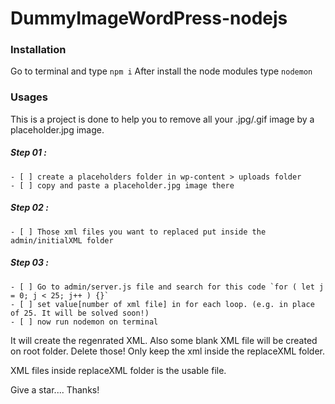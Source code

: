 # DummyImageWordPress-nodejs

### Installation

Go to terminal and type
	`npm i`
After install the node modules type
	`nodemon`

### Usages

This is a project is done to help you to remove all your .jpg/.gif image by a placeholder.jpg image.

##### Step 01 : 
	- [ ] create a placeholders folder in wp-content > uploads folder
	- [ ] copy and paste a placeholder.jpg image there

##### Step 02 :
	- [ ] Those xml files you want to replaced put inside the admin/initialXML folder

##### Step 03 :	
	- [ ] Go to admin/server.js file and search for this code `for ( let j = 0; j < 25; j++ ) {}`
	- [ ] set value[number of xml file] in for each loop. (e.g. in place of 25. It will be solved soon!)
	- [ ] now run nodemon on terminal


It will create the regenrated XML. Also some blank XML file will be created on root folder. Delete those!
Only keep the xml inside the replaceXML folder. 

XML files inside replaceXML folder is the usable file. 


Give a star.... Thanks!